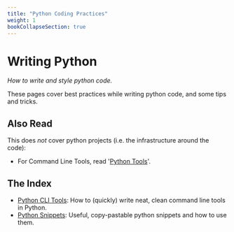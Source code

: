 ```yaml
---
title: "Python Coding Practices"
weight: 1
bookCollapseSection: true
---
```


# Writing Python
*How to write and style python code.*

These pages cover best practices while writing python code, and some tips and tricks.

## Also Read
This does *not* cover python projects (i.e. the infrastructure around the code):
- For Command Line Tools, read '[Python Tools](./python_tools.md)'.

## The Index
- [Python CLI Tools](/docs/code/python/python_tools.md): How to (quickly) write neat, clean command line tools in Python.
- [Python Snippets](/docs/code/python/python_snippets.md): Useful, copy-pastable python snippets and how to use them.
